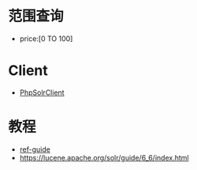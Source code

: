 
# 范围查询
- price:[0 TO 100]


# Client
- [PhpSolrClient](https://github.com/roomthirteen/PhpSolrClient)


# 教程
- [ref-guide](https://www.apache.org/dyn/closer.lua/lucene/solr/ref-guide/)
- https://lucene.apache.org/solr/guide/6_6/index.html
